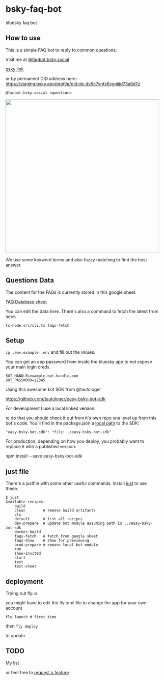 # bsky-faq-bot
bluesky faq bot

## How to use

This is a simple FAQ bot to reply to common questions.

Visit me at [@faqbot.bsky.social](https://staging.bsky.app/profile/faqbot.bsky.social)

[psky link](https://psky.app/profile/faqbot.bsky.social)

or by permanent DID address here:
https://staging.bsky.app/profile/did:plc:dy5c7snfz6vgniijd73a6d7z


`@faqbot.bsky.social <question>`

<image width='500' src='docs/faq-example.png' />

We use some keyword terms and also fuzzy matching to find the best answer.

## Questions Data

The content for the FAQs is currently stored in this google sheet.

[FAQ Database sheet](https://docs.google.com/spreadsheets/d/1RZ7ZDRXiZhu4fI65955gIAAuHNTf9__7ntHb2R65w3Q/edit#gid=0)

You can edit the data here. There's also a command to fetch the latest from here.

`ts-node src/cli.ts faqs-fetch`


## Setup

`cp .env.example .env` and fill out the values.

You can get an app password from inside the bluesky app to not expose your main login creds.

```
BOT_HANDLE=example.bot.handle.com
BOT_PASSWORD=12345
```

Using this awesome bot SDK from @tautologer

https://github.com/tautologer/easy-bsky-bot-sdk

For development I use a local linked version:

to do that you should check it out from it's own repo one level up from this bot's code. You'll find in the package.json a [local path](https://docs.npmjs.com/cli/v7/configuring-npm/package-json#local-paths) to the SDK:

`"easy-bsky-bot-sdk": "file:../easy-bsky-bot-sdk"`

For production, depending on how you deploy, you probably want to replace it with a published version:

npm install --save easy-bsky-bot-sdk


## just file
There's a justfile with some other useful commands. Install [just](https://github.com/casey/just) to use these.

```
$ just
Available recipes:
    build
    clean        # remove build artifacts
    cls
    default      # list all recipes
    dev-prepare  # update bot module assuming path is ../easy-bsky-bot-sdk
    docker-build
    faqs-fetch   # fetch from google sheet
    faqs-show    # show for previewing
    prod-prepare # remove local bot module
    run
    show-invited
    start
    test
    test-sheet
```

## deployment
Trying out fly.io

you might have to edit the fly.toml file to change the app for your own account

`fly launch # first time`

then `fly deploy`

to update.


## TODO

[My list](./docs/todo.todo)

or feel free to [request a feature](https://github.com/dcsan/bsky-faq-bot/issues)